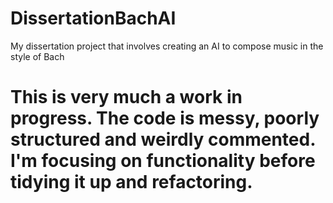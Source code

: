 # DissertationBachAI
My dissertation project that involves creating an AI to compose music in the style of Bach

# This is very much a work in progress. The code is messy, poorly structured and weirdly commented. I'm focusing on functionality before tidying it up and refactoring.
